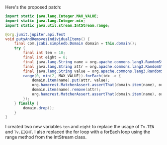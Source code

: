 Here's the proposed patch:

```java
import static java.lang.Integer.MAX_VALUE;
import static java.lang.Integer.min;
import static java.util.stream.IntStream.range;

@org.junit.jupiter.api.Test
void putsAndRemovesIndividualItems() {
    final com.jcabi.simpledb.Domain domain = this.domain();
    try {
        final int ten = 10;
        final int eight = 8;
        final java.lang.String name = org.apache.commons.lang3.RandomStringUtils.randomAlphanumeric(ten);
        final java.lang.String attr = org.apache.commons.lang3.RandomStringUtils.randomAlphabetic(eight);
        final java.lang.String value = org.apache.commons.lang3.RandomStringUtils.randomAlphanumeric(ten);
        range(0, min(2, MAX_VALUE)).forEach(idx -> {
            domain.item(name).put(attr, value);
            org.hamcrest.MatcherAssert.assertThat(domain.item(name), org.hamcrest.Matchers.hasKey(attr));
            domain.item(name).remove(attr);
            org.hamcrest.MatcherAssert.assertThat(domain.item(name), org.hamcrest.Matchers.not(org.hamcrest.Matchers.hasKey(attr)));
        });
    } finally {
        domain.drop();
    }
}
```

I created two new variables `ten` and `eight` to replace the usage of `Tv.TEN` and `Tv.EIGHT`. I also replaced the for loop with a forEach loop using the range method from the IntStream class.